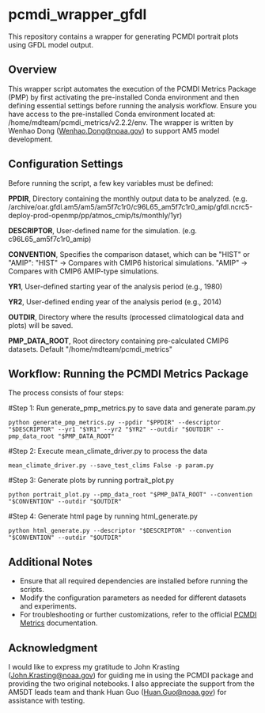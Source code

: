 # pcmdi_wrapper_gfdl
This repository contains a wrapper for generating PCMDI portrait plots using GFDL model output.

## Overview
This wrapper script automates the execution of the PCMDI Metrics Package (PMP) by first activating the pre-installed Conda environment and then defining essential settings before running the analysis workflow. Ensure you have access to the pre-installed Conda environment located at: /home/mdteam/pcmdi_metrics/v2.2.2/env. The wrapper is written by Wenhao Dong (Wenhao.Dong@noaa.gov) to support AM5 model development.

## Configuration Settings

Before running the script, a few key variables must be defined:

**PPDIR**, Directory containing the monthly output data to be analyzed. (e.g. /archive/oar.gfdl.am5/am5/am5f7c1r0/c96L65_am5f7c1r0_amip/gfdl.ncrc5-deploy-prod-openmp/pp/atmos_cmip/ts/monthly/1yr)

**DESCRIPTOR**, User-defined name for the simulation. (e.g. c96L65_am5f7c1r0_amip)

**CONVENTION**, Specifies the comparison dataset, which can be "HIST" or "AMIP": "HIST" → Compares with CMIP6 historical simulations.  "AMIP" → Compares with CMIP6 AMIP-type simulations.

**YR1**, User-defined starting year of the analysis period (e.g., 1980)

**YR2**, User-defined ending year of the analysis period (e.g., 2014)

**OUTDIR**, Directory where the results (processed climatological data and plots) will be saved.

**PMP_DATA_ROOT**, Root directory containing pre-calculated CMIP6 datasets. Default "/home/mdteam/pcmdi_metrics"

## Workflow: Running the PCMDI Metrics Package

The process consists of four steps:

#Step 1: Run generate_pmp_metrics.py to save data and generate param.py

    python generate_pmp_metrics.py --ppdir "$PPDIR" --descriptor "$DESCRIPTOR" --yr1 "$YR1" --yr2 "$YR2" --outdir "$OUTDIR" --pmp_data_root "$PMP_DATA_ROOT"

#Step 2: Execute mean_climate_driver.py to process the data

    mean_climate_driver.py --save_test_clims False -p param.py

#Step 3: Generate plots by running portrait_plot.py

    python portrait_plot.py --pmp_data_root "$PMP_DATA_ROOT" --convention "$CONVENTION" --outdir "$OUTDIR"

#Step 4: Generate html page by running html_generate.py

    python html_generate.py --descriptor "$DESCRIPTOR" --convention "$CONVENTION" --outdir "$OUTDIR"


## Additional Notes
- Ensure that all required dependencies are installed before running the scripts.
- Modify the configuration parameters as needed for different datasets and experiments.
- For troubleshooting or further customizations, refer to the official [PCMDI Metrics](https://pcmdi.github.io/pcmdi_metrics/) documentation.

## Acknowledgment
I would like to express my gratitude to John Krasting (John.Krasting@noaa.gov) for guiding me in using the PCMDI package and providing the two original notebooks. I also appreciate the support from the AM5DT leads team and thank Huan Guo (Huan.Guo@noaa.gov) for assistance with testing.
